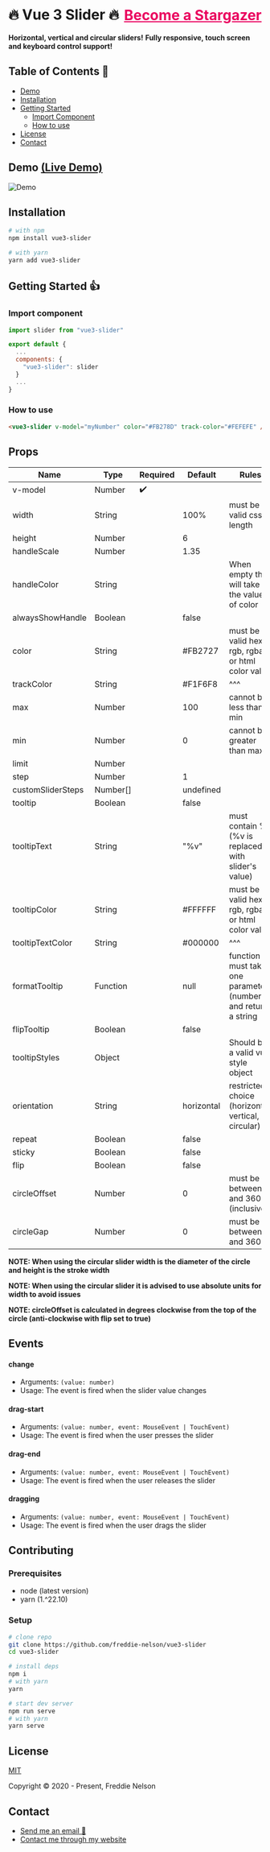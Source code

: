 <h1 style="display: flex; justify-content: space-between; align-items: center;">
  🔥 Vue 3 Slider 🔥 
  <a style="color: #EA005E; text-decoration: underline; font-size: 28px;" href="https://github.com/freddie-nelson/vue3-slider/stargazers">Become a Stargazer</a>
</h1>

**Horizontal, vertical and circular sliders!**
**Fully responsive, touch screen and keyboard control support!**

## Table of Contents 📰

- [Demo](#demo)
- [Installation](#installation)
- [Getting Started](#getting-started)
  - [Import Component](#import-component)
  - [How to use](#how-to-use)
- [License](#license)
- [Contact](#contact)

## Demo [(Live Demo)](https://freddie-nelson.github.io/vue3-slider/)

![Demo](https://raw.githubusercontent.com/freddie-nelson/vue3-slider/main/demo.gif)

## Installation

```bash
# with npm
npm install vue3-slider
```

```bash
# with yarn
yarn add vue3-slider
```

## Getting Started 👍

### Import component

```js
import slider from "vue3-slider"

export default {
  ...
  components: {
    "vue3-slider": slider
  }
  ...
}
```

### How to use

```html
<vue3-slider v-model="myNumber" color="#FB278D" track-color="#FEFEFE" />
```

## Props

| Name              | Type     | Required | Default    | Rules                                                         |
| ----------------- | -------- | -------- | ---------- | ------------------------------------------------------------- |
| v-model           | Number   | ✔️       |            |                                                               |
| width             | String   |          | 100%       | must be valid css length                                      |
| height            | Number   |          | 6          |                                                               |
| handleScale       | Number   |          | 1.35       |                                                               |
| handleColor       | String   |          |            | When empty this will take the value of color                  |
| alwaysShowHandle  | Boolean  |          | false      |                                                               |
| color             | String   |          | #FB2727    | must be a valid hex, rgb, rgba or html color value            |
| trackColor        | String   |          | #F1F6F8    | ^^^                                                           |
| max               | Number   |          | 100        | cannot be less than min                                       |
| min               | Number   |          | 0          | cannot be greater than max                                    |
| limit             | Number   |          |            |                                                               |
| step              | Number   |          | 1          |                                                               |
| customSliderSteps | Number[] |          | undefined  |                                                               |
| tooltip           | Boolean  |          | false      |                                                               |
| tooltipText       | String   |          | "%v"       | must contain %v (%v is replaced with slider's value)          |
| tooltipColor      | String   |          | #FFFFFF    | must be a valid hex, rgb, rgba or html color value            |
| tooltipTextColor  | String   |          | #000000    | ^^^                                                           |
| formatTooltip     | Function |          | null       | function must take one parameter (number) and return a string |
| flipTooltip       | Boolean  |          | false      |                                                               |
| tooltipStyles     | Object   |          |            | Should be a valid vue style object                            |
| orientation       | String   |          | horizontal | restricted choice (horizontal, vertical, circular)            |
| repeat            | Boolean  |          | false      |                                                               |
| sticky            | Boolean  |          | false      |                                                               |
| flip              | Boolean  |          | false      |                                                               |
| circleOffset      | Number   |          | 0          | must be between 0 and 360 (inclusive)                         |
| circleGap         | Number   |          | 0          | must be between 0 and 360                                     |

**NOTE: When using the circular slider width is the diameter of the circle and height is the stroke width**

**NOTE: When using the circular slider it is advised to use absolute units for width to avoid issues**

**NOTE: circleOffset is calculated in degrees clockwise from the top of the circle (anti-clockwise with flip set to true)**

## Events

#### change

- Arguments: `(value: number)`
- Usage: The event is fired when the slider value changes

#### drag-start

- Arguments: `(value: number, event: MouseEvent | TouchEvent)`
- Usage: The event is fired when the user presses the slider

#### drag-end

- Arguments: `(value: number, event: MouseEvent | TouchEvent)`
- Usage: The event is fired when the user releases the slider

#### dragging

- Arguments: `(value: number, event: MouseEvent | TouchEvent)`
- Usage: The event is fired when the user drags the slider

## Contributing

### Prerequisites

- node (latest version)
- yarn (1.^22.10)

### Setup

```bash
# clone repo
git clone https://github.com/freddie-nelson/vue3-slider
cd vue3-slider

# install deps
npm i
# with yarn
yarn

# start dev server
npm run serve
# with yarn
yarn serve
```

## License

[MIT](https://opensource.org/licenses/MIT)

Copyright © 2020 - Present, Freddie Nelson

## Contact

- [Send me an email 📧](mailto:freddie@freddienelson.co.uk)
- [Contact me through my website](https://freddienelson.co.uk)
